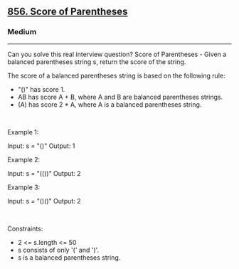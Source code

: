 <h2><a href="https://leetcode.com/problems/score-of-parentheses/">856. Score of Parentheses</a></h2><h3>Medium</h3><hr>Can you solve this real interview question? Score of Parentheses - Given a balanced parentheses string s, return the score of the string.

The score of a balanced parentheses string is based on the following rule:

 * "()" has score 1.
 * AB has score A + B, where A and B are balanced parentheses strings.
 * (A) has score 2 * A, where A is a balanced parentheses string.

 

Example 1:


Input: s = "()"
Output: 1


Example 2:


Input: s = "(())"
Output: 2


Example 3:


Input: s = "()()"
Output: 2


 

Constraints:

 * 2 <= s.length <= 50
 * s consists of only '(' and ')'.
 * s is a balanced parentheses string.